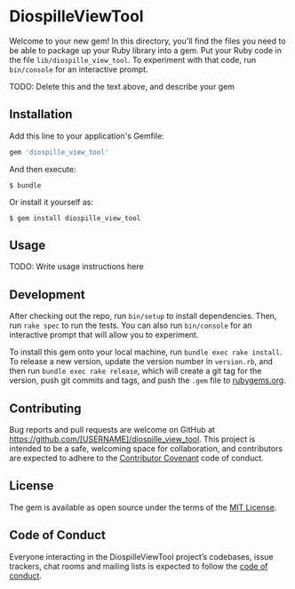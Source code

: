 # DiospilleViewTool

Welcome to your new gem! In this directory, you'll find the files you need to be able to package up your Ruby library into a gem. Put your Ruby code in the file `lib/diospille_view_tool`. To experiment with that code, run `bin/console` for an interactive prompt.

TODO: Delete this and the text above, and describe your gem

## Installation

Add this line to your application's Gemfile:

```ruby
gem 'diospille_view_tool'
```

And then execute:

    $ bundle

Or install it yourself as:

    $ gem install diospille_view_tool

## Usage

TODO: Write usage instructions here

## Development

After checking out the repo, run `bin/setup` to install dependencies. Then, run `rake spec` to run the tests. You can also run `bin/console` for an interactive prompt that will allow you to experiment.

To install this gem onto your local machine, run `bundle exec rake install`. To release a new version, update the version number in `version.rb`, and then run `bundle exec rake release`, which will create a git tag for the version, push git commits and tags, and push the `.gem` file to [rubygems.org](https://rubygems.org).

## Contributing

Bug reports and pull requests are welcome on GitHub at https://github.com/[USERNAME]/diospille_view_tool. This project is intended to be a safe, welcoming space for collaboration, and contributors are expected to adhere to the [Contributor Covenant](http://contributor-covenant.org) code of conduct.

## License

The gem is available as open source under the terms of the [MIT License](https://opensource.org/licenses/MIT).

## Code of Conduct

Everyone interacting in the DiospilleViewTool project’s codebases, issue trackers, chat rooms and mailing lists is expected to follow the [code of conduct](https://github.com/[USERNAME]/diospille_view_tool/blob/master/CODE_OF_CONDUCT.md).
